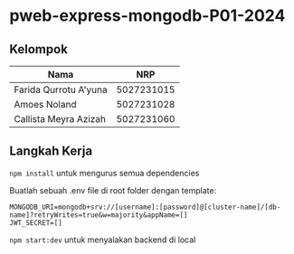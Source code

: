 # pweb-express-mongodb-P01-2024

## Kelompok

| Nama                    | NRP        |
|-------------------------|------------|
| Farida Qurrotu A'yuna   | 5027231015 |
| Amoes Noland            | 5027231028 |
| Callista Meyra Azizah   | 5027231060 |

## Langkah Kerja

`npm install` untuk mengurus semua dependencies

Buatlah sebuah .env file di root folder dengan template:
```
MONGODB_URI=mongodb+srv://[username]:[password]@[cluster-name]/[db-name]?retryWrites=true&w=majority&appName=[]
JWT_SECRET=[]
```

`npm start:dev` untuk menyalakan backend di local